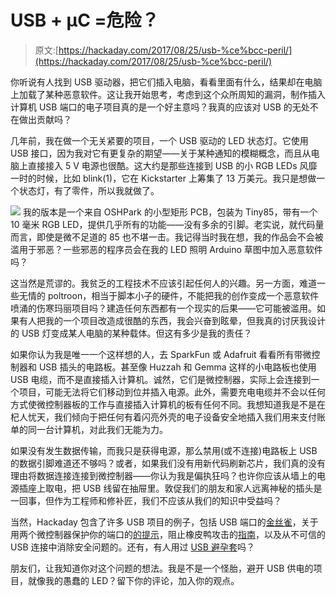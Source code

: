 # USB + μC =危险？

> 原文:[https://hackaday.com/2017/08/25/usb-%ce%bcc-peril/](https://hackaday.com/2017/08/25/usb-%ce%bcc-peril/)

你听说有人找到 USB 驱动器，把它们插入电脑，看看里面有什么，结果却在电脑上加载了某种恶意软件。这让我开始思考，考虑到这个众所周知的漏洞，制作插入计算机 USB 端口的电子项目真的是一个好主意吗？我真的应该对 USB 的无处不在做出贡献吗？

几年前，我在做一个无关紧要的项目，一个 USB 驱动的 LED 状态灯。它使用 USB 接口，因为我对它有更复杂的期望——关于某种通知的模糊概念，而且从电脑上直接接入 5 V 电源也很酷。这大约是那些连接到 USB 的小 RGB LEDs 风靡一时的时候，比如 blink(1)，它在 Kickstarter 上筹集了 13 万美元。我只是想做一个状态灯，有了零件，所以我就做了。

[![](../Images/55fe46b6d557d3e4bb0970c478fe2c7d.png)](https://hackaday.com/wp-content/uploads/2017/07/color_orb.png) 我的版本是一个来自 OSHPark 的小型矩形 PCB，包装为 Tiny85，带有一个 10 毫米 RGB LED，提供几乎所有的功能——没有多余的引脚。老实说，就代码量而言，即使是微不足道的 85 也不堪一击。我记得当时我在想，我的作品会不会被滥用于邪恶？一些邪恶的程序员会在我的 LED 照明 Arduino 草图中加入恶意软件吗？

这当然是荒谬的。我贫乏的工程技术不应该引起任何人的兴趣。另一方面，难道一些无情的 poltroon，相当于脚本小子的硬件，不能把我的创作变成一个恶意软件喷涌的伤寒玛丽项目吗？建造任何东西都有一个现实的后果——它可能被滥用。如果有人把我的一个项目改造成很酷的东西，我会兴奋到眩晕，但我真的讨厌我设计的 USB 灯变成某人电脑的某种载体。但这有多少是我的责任？

如果你认为我是唯一一个这样想的人，去 SparkFun 或 Adafruit 看看所有带微控制器和 USB 插头的电路板。甚至像 Huzzah 和 Gemma 这样的小电路板也使用 USB 电缆，而不是直接插入计算机。诚然，它们是微控制器，实际上会连接到一个项目，可能无法将它们移动到位并插入电源。此外，需要充电电缆并不会以任何方式使微控制器板的工作与直接插入计算机的板有任何不同。我想知道我是不是在杞人忧天，我们倾向于把任何有着闪亮外壳的电子设备安全地插入我们用来支付账单的同一台计算机，对此我们无能为力。

如果没有发生数据传输，而我只是获得电源，那么禁用(或不连接)电路板上 USB 的数据引脚难道还不够吗？或者，如果我们没有用新代码刷新芯片，我们真的没有理由将数据连接连接到微控制器——你认为我是偏执狂吗？也许你应该从墙上的电源插座上取电，把 USB 线留在抽屉里。敦促我们的朋友和家人远离神秘的插头是一回事，但作为工程师和修补匠，我们不应该从我们的知识中受益吗？

当然，Hackaday 包含了许多 USB 项目的例子，包括 USB 端口的[金丝雀](http://hackaday.com/2017/04/04/canary-for-usb-ports/)，关于用两个微控制器保护你的端口的[的提示](http://hackaday.com/2017/03/02/good-usb-protecting-your-ports-with-two-microcontrollers/)，阻止橡皮鸭攻击的[指南](https://hackaday.com/2016/10/28/duckhunting-stopping-rubber-ducky-attacks/)，以及从不可信的 USB 连接中消除安全问题的。还有，有人用过 [USB 避孕套](http://syncstop.com/)吗？

朋友们，让我知道你对这个问题的想法。我是不是一个怪胎，避开 USB 供电的项目，就像我的愚蠢的 LED？留下你的评论，加入你的观点。
